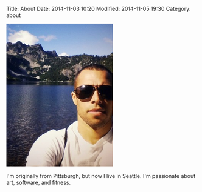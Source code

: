 Title: About
Date: 2014-11-03 10:20
Modified: 2014-11-05 19:30
Category: about

<!-- <img src="../images/face.jpg" alt="picture" style="height: 128px; width:auto;"/> -->
<img src="../images/face.jpg" alt="picture" />

I'm originally from Pittsburgh, but now I live in Seattle.
I'm passionate about art, software, and fitness.
